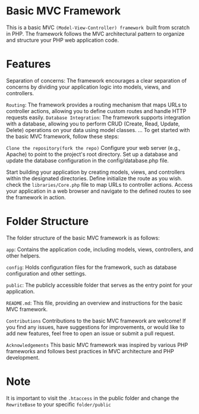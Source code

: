 # Basic MVC Framework

This is a basic MVC `(Model-View-Controller) framework `built from scratch in PHP. The framework follows the MVC architectural pattern to organize and structure your PHP web application code.

# Features

Separation of concerns: The framework encourages a clear separation of concerns by dividing your application logic into models, views, and controllers.

`Routing`: The framework provides a routing mechanism that maps URLs to controller actions, allowing you to define custom routes and handle HTTP requests easily.
`Database Integration`: The framework supports integration with a database, allowing you to perform CRUD (Create, Read, Update, Delete) operations on your data using model classes.
...
To get started with the basic MVC framework, follow these steps:

`Clone the repository(fork the repo)`
Configure your web server (e.g., Apache) to point to the project's root directory.
Set up a database and update the database configuration in the config/database.php file.

Start building your application by creating models, views, and controllers within the designated directories.
Define initialize the route as you wish. check the `libraries/Core.php` file to map URLs to controller actions.
Access your application in a web browser and navigate to the defined routes to see the framework in action.

# Folder Structure

The folder structure of the basic MVC framework is as follows:

`app`: Contains the application code, including models, views, controllers, and other helpers.

`config`: Holds configuration files for the framework, such as database configuration and other settings.

`public`: The publicly accessible folder that serves as the entry point for your application.

`README.md`: This file, providing an overview and instructions for the basic MVC framework.

`Contributions`
Contributions to the basic MVC framework are welcome! If you find any issues, have suggestions for improvements, or would like to add new features, feel free to open an issue or submit a pull request.

`Acknowledgements`
This basic MVC framework was inspired by various PHP frameworks and follows best practices in MVC architecture and PHP development.

# Note

It is important to visit the `.htaccess` in the public folder and change the `RewriteBase` to your specific `folder/public`
